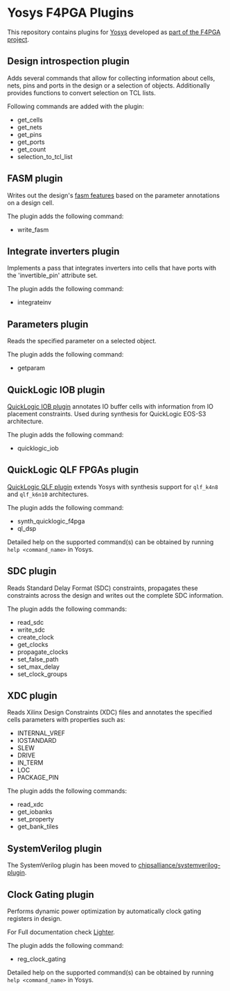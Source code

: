 # Yosys F4PGA Plugins

This repository contains plugins for [Yosys](https://github.com/YosysHQ/yosys.git) developed as [part of the F4PGA project](https://f4pga.org).

## Design introspection plugin

Adds several commands that allow for collecting information about cells, nets, pins and ports in the design or a
selection of objects.
Additionally provides functions to convert selection on TCL lists.

Following commands are added with the plugin:

* get_cells
* get_nets
* get_pins
* get_ports
* get_count
* selection_to_tcl_list

## FASM plugin

Writes out the design's [fasm features](https://fasm.readthedocs.io/en/latest/) based on the parameter annotations on a
design cell.

The plugin adds the following command:

* write_fasm

## Integrate inverters plugin

Implements a pass that integrates inverters into cells that have ports with the 'invertible_pin' attribute set.

The plugin adds the following command:

* integrateinv

## Parameters plugin

Reads the specified parameter on a selected object.

The plugin adds the following command:

* getparam

## QuickLogic IOB plugin

[QuickLogic IOB plugin](./ql-iob-plugin/) annotates IO buffer cells with information from IO placement constraints.
Used during synthesis for QuickLogic EOS-S3 architecture.

The plugin adds the following command:

* quicklogic_iob

## QuickLogic QLF FPGAs plugin

[QuickLogic QLF plugin](./ql-qlf-plugin) extends Yosys with synthesis support for `qlf_k4n8` and `qlf_k6n10` architectures.

The plugin adds the following command:

* synth_quicklogic_f4pga
* ql_dsp

Detailed help on the supported command(s) can be obtained by running `help <command_name>` in Yosys.

## SDC plugin

Reads Standard Delay Format (SDC) constraints, propagates these constraints across the design and writes out the
complete SDC information.

The plugin adds the following commands:

* read_sdc
* write_sdc
* create_clock
* get_clocks
* propagate_clocks
* set_false_path
* set_max_delay
* set_clock_groups

## XDC plugin

Reads Xilinx Design Constraints (XDC) files and annotates the specified cells parameters with properties such as:

* INTERNAL_VREF
* IOSTANDARD
* SLEW
* DRIVE
* IN_TERM
* LOC
* PACKAGE_PIN

The plugin adds the following commands:

* read_xdc
* get_iobanks
* set_property
* get_bank_tiles

## SystemVerilog plugin

The SystemVerilog plugin has been moved to [chipsalliance/systemverilog-plugin](https://github.com/chipsalliance/systemverilog-plugin).

## Clock Gating plugin

Performs dynamic power optimization by automatically clock gating registers in design.

For Full documentation check [Lighter](https://github.com/Cloud-V/Lighter).

The plugin adds the following command:

* reg_clock_gating

Detailed help on the supported command(s) can be obtained by running `help <command_name>` in Yosys.
